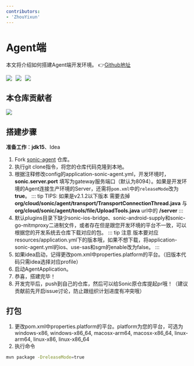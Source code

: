 ```yaml
---
contributors:
- 'ZhouYixun'
---
```


# Agent端

本文将介绍如何搭建Agent端开发环境。 👉[Github地址](https://github.com/SonicCloudOrg/sonic-agent)

<div style="display: flex">
<img src="https://img.shields.io/github/stars/SonicCloudOrg/sonic-agent?style=social">
<img style="margin-left: 10px" src="https://img.shields.io/github/forks/SonicCloudOrg/sonic-agent?style=social">
<img style="margin-left:10px" src="https://img.shields.io/github/downloads/SonicCloudOrg/sonic-agent/total">
</div>

## 本仓库贡献者

<a href="https://github.com/SonicCloudOrg/sonic-agent/graphs/contributors">
  <img src="https://contrib.rocks/image?repo=SonicCloudOrg/sonic-agent" />
</a>

## 搭建步骤

**准备工作**：**jdk15**、Idea

1. Fork [sonic-agent](https://github.com/SonicCloudOrg/sonic-agent) 仓库。
2. 执行git clone指令，将您的仓库代码克隆到本地。
3. 根据注释修改config的application-sonic-agent.yml，开发环境时，**sonic.server.port** 填写为gateway服务端口（默认为8094）。如果是开发环境的Agent连接生产环境的Server，还需将`pom.xml`中的`releaseMode`改为 **true**。
::: tip TIPS: 如果是v2.1.2以下版本
需要去掉 **org/cloud/sonic/agent/transport/TransportConnectionThread.java** 与 **org/cloud/sonic/agent/tools/file/UploadTools.java** url中的 **/server**
::: 
4. 默认plugins目录下缺少sonic-ios-bridge、sonic-android-supply和sonic-go-mitmproxy二进制文件，或者存在但是跟您开发环境的平台不一致，可以根据您的开发系统去仓库下载对应的包。
::: tip 注意
版本要对应resources/application.yml下的版本哦，如果不想下载，将application-sonic-agent.yml的ios、use-sas和sgm的enable改为false。
:::
5. 如果idea启动，记得更改pom.xml中properties.platform的平台。（旧版本代码只需idea选择对应profile）
6. 启动AgentApplication。
7. 恭喜，搭建完毕！
8. 开发完毕后，push到自己的仓库，然后可以给Sonic原仓库提起pr哦！（建议贡献前先开启issue讨论，防止跟组织计划进度有冲突哦）

## 打包

1. 更改pom.xml中properties.platform的平台。platform为您的平台，可选为 windows-x86, windows-x86_64, macosx-arm64, macosx-x86_64, linux-arm64, linux-x86, linux-x86_64
2. 执行命令
```bash
mvn package -DreleaseMode=true
```

